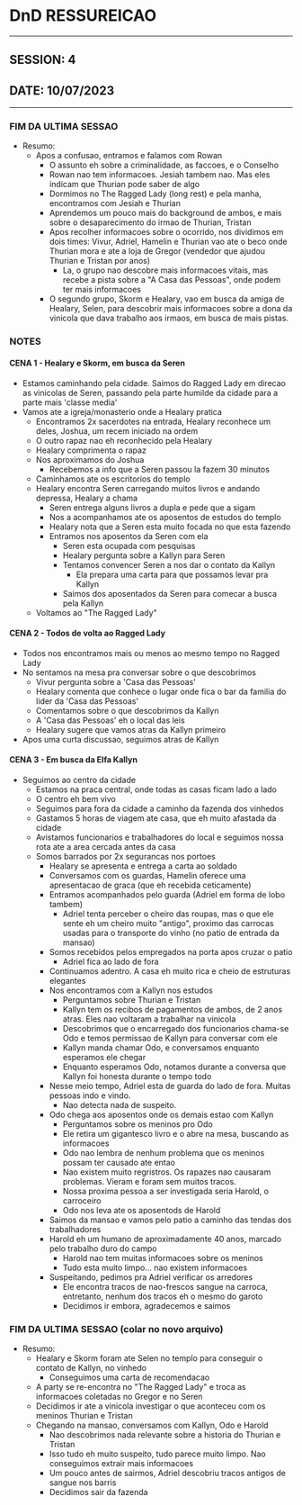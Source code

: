 # DnD RESSUREICAO
----

## SESSION: 4

## DATE: 10/07/2023
----

### FIM DA ULTIMA SESSAO

- Resumo:
  - Apos a confusao, entramos e falamos com Rowan
    - O assunto eh sobre a criminalidade, as faccoes, e o Conselho
    - Rowan nao tem informacoes. Jesiah tambem nao. Mas eles indicam que Thurian pode saber de algo
    - Dormimos no The Ragged Lady (long rest) e pela manha, encontramos com Jesiah e Thurian
    - Aprendemos um pouco mais do background de ambos, e mais sobre o desaparecimento do irmao de Thurian, Tristan
    - Apos recolher informacoes sobre o ocorrido, nos dividimos em dois times: Vivur, Adriel, Hamelin e Thurian vao ate o beco onde Thurian mora e ate a loja de Gregor (vendedor que ajudou Thurian e Tristan por anos)
      - La, o grupo nao descobre mais informacoes vitais, mas recebe a pista sobre a "A Casa das Pessoas", onde podem ter mais informacoes
    - O segundo grupo, Skorm e Healary, vao em busca da amiga de Healary, Selen, para descobrir mais informacoes sobre a dona da vinicola que dava trabalho aos irmaos, em busca de mais pistas.
  
### NOTES

#### CENA 1 - Healary e Skorm, em busca da Seren

  - Estamos caminhando pela cidade. Saimos do Ragged Lady em direcao as vinicolas de Seren, passando pela parte humilde da cidade para a parte mais 'classe media'
  - Vamos ate a igreja/monasterio onde a Healary pratica
    - Encontramos 2x sacerdotes na entrada, Healary reconhece um deles, Joshua, um recem iniciado na ordem
    - O outro rapaz nao eh reconhecido pela Healary
    - Healary comprimenta o rapaz
    - Nos aproximamos do Joshua
      - Recebemos a info que a Seren passou la fazem 30 minutos
    - Caminhamos ate os escritorios do templo
    - Healary encontra Seren carregando muitos livros e andando depressa, Healary a chama
      - Seren entrega alguns livros a dupla e pede que a sigam
      - Nos a acompanhamos ate os aposentos de estudos do templo
      - Healary nota que a Seren esta muito focada no que esta fazendo
      - Entramos nos aposentos da Seren com ela
        - Seren esta ocupada com pesquisas
        - Healary pergunta sobre a Kallyn para Seren
        - Tentamos convencer Seren a nos dar o contato da Kallyn
          - Ela prepara uma carta para que possamos levar pra Kallyn
        - Saimos dos aposentados da Seren para comecar a busca pela Kallyn
    - Voltamos ao "The Ragged Lady"

#### CENA 2 - Todos de volta ao Ragged Lady

  - Todos nos encontramos mais ou menos ao mesmo tempo no Ragged Lady
  - No sentamos na mesa pra conversar sobre o que descobrimos
    - Vivur pergunta sobre a 'Casa das Pessoas'
    - Healary comenta que conhece o lugar onde fica o bar da familia do lider da 'Casa das Pessoas'
    - Comentamos sobre o que descobrimos da Kallyn
    - A 'Casa das Pessoas' eh o local das leis
    - Healary sugere que vamos atras da Kallyn primeiro
  - Apos uma curta discussao, seguimos atras de Kallyn

#### CENA 3 - Em busca da Elfa Kallyn

  - Seguimos ao centro da cidade
    - Estamos na praca central, onde todas as casas ficam lado a lado
    - O centro eh bem vivo
    - Seguimos para fora da cidade a caminho da fazenda dos vinhedos
    - Gastamos 5 horas de viagem ate casa, que eh muito afastada da cidade
    - Avistamos funcionarios e trabalhadores do local e seguimos nossa rota ate a area cercada antes da casa
    - Somos barrados por 2x segurancas nos portoes
      - Healary se apresenta e entrega a carta ao soldado
      - Conversamos com os guardas, Hamelin oferece uma apresentacao de graca (que eh recebida ceticamente) 
      - Entramos acompanhados pelo guarda (Adriel em forma de lobo tambem)
         - Adriel tenta perceber o cheiro das roupas, mas o que ele sente eh um cheiro muito "antigo", proximo das carrocas usadas para o transporte do vinho (no patio de entrada da mansao)
      - Somos recebidos pelos empregados na porta apos cruzar o patio
        - Adriel fica ao lado de fora
      - Continuamos adentro. A casa eh muito rica e cheio de estruturas elegantes
      - Nos encontramos com a Kallyn nos estudos
        - Perguntamos sobre Thurian e Tristan
        - Kallyn tem os recibos de pagamentos de ambos, de 2 anos atras. Eles nao voltaram a trabalhar na vinicola
        - Descobrimos que o encarregado dos funcionarios chama-se Odo e temos permissao de Kallyn para conversar com ele
        - Kallyn manda chamar Odo, e conversamos enquanto esperamos ele chegar
        - Enquanto esperamos Odo, notamos durante a conversa que Kallyn foi honesta durante o tempo todo
      - Nesse meio tempo, Adriel esta de guarda do lado de fora. Muitas pessoas indo e vindo.
        - Nao detecta nada de suspeito.
      - Odo chega aos aposentos onde os demais estao com Kallyn
        - Perguntamos sobre os meninos pro Odo
        - Ele retira um gigantesco livro e o abre na mesa, buscando as informacoes
        - Odo nao lembra de nenhum problema que os meninos possam ter causado ate entao
        - Nao existem muito regristros. Os rapazes nao causaram problemas. Vieram e foram sem muitos tracos.
        - Nossa proxima pessoa a ser investigada seria Harold, o carroceiro
        - Odo nos leva ate os aposentods de Harold
      - Saimos da mansao e vamos pelo patio a caminho das tendas dos trabalhadores
      - Harold eh um humano de aproximadamente 40 anos, marcado pelo trabalho duro do campo
        - Harold nao tem muitas informacoes sobre os meninos
        - Tudo esta muito limpo... nao existem informacoes
      - Suspeitando, pedimos pra Adriel verificar os arredores
        - Ele encontra tracos de nao-frescos sangue na carroca, entretanto, nenhum dos tracos eh o mesmo do garoto
        - Decidimos ir embora, agradecemos e saimos


### FIM DA ULTIMA SESSAO (colar no novo arquivo)

- Resumo:
  - Healary e Skorm foram ate Selen no templo para conseguir o contato de Kallyn, no vinhedo
    - Conseguimos uma carta de recomendacao
  - A party se re-encontra no "The Ragged Lady" e troca as informacoes coletadas no Gregor e no Seren
  - Decidimos ir ate a vinicola investigar o que aconteceu com os meninos Thurian e Tristan
  - Chegando na mansao, conversamos com Kallyn, Odo e Harold
    - Nao descobrimos nada relevante sobre a historia do Thurian e Tristan
    - Isso tudo eh muito suspeito, tudo parece muito limpo. Nao conseguimos extrair mais informacoes
    - Um pouco antes de sairmos, Adriel descobriu tracos antigos de sangue nos barris
    - Decidimos sair da fazenda
